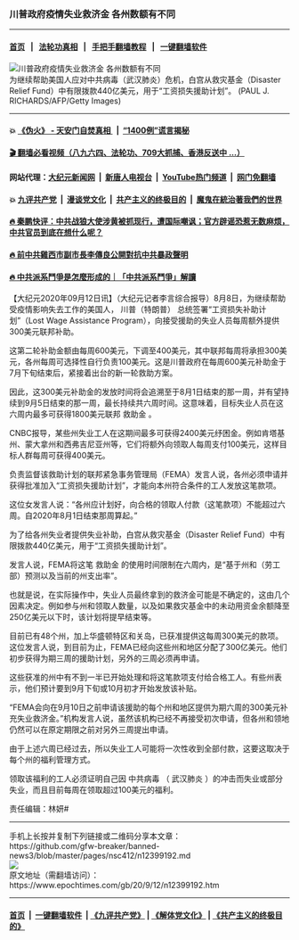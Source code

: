 ### 川普政府疫情失业救济金 各州数额有不同
------------------------

#### [首页](https://github.com/gfw-breaker/banned-news3/blob/master/README.md) &nbsp;&nbsp;|&nbsp;&nbsp; [法轮功真相](https://github.com/begood0513/basic/blob/master/README.md)  &nbsp;&nbsp;|&nbsp;&nbsp; [手把手翻墙教程](https://github.com/gfw-breaker/guides/wiki)  &nbsp;&nbsp;|&nbsp;&nbsp; [一键翻墙软件](https://github.com/gfw-breaker/nogfw/blob/master/README.md)  



<div><img alt="川普政府疫情失业救济金 各州数额有不同" class="attachment-djy_600_400 size-djy_600_400 wp-post-image" src="https://i.epochtimes.com/assets/uploads/2020/09/e8c4568e0ca72e700d8cffcd68ab939e-600x400.jpg"/>
<div class="caption">
 为继续帮助美国人应对中共病毒（武汉肺炎）危机，白宫从救灾基金（Disaster Relief Fund）中有限拨款440亿美元，用于“工资损失援助计划”。
(PAUL J. RICHARDS/AFP/Getty Images)
</div></div><hr/>

#### 💥 [《伪火》 - 天安门自焚真相 ](http://141.164.51.119:10000/videos/blog/weihuo.html)&nbsp; |&nbsp; [“1400例”谎言揭秘  ](http://141.164.51.119:10000/videos/blog/jiexi1400.html)

#### [ 🎬  翻墙必看视频（八九六四、法轮功、709大抓捕、香港反送中 ...）](https://github.com/gfw-breaker/links/blob/master/banned.md)

#### 网站代理：[大纪元新闻网](http://167.172.10.89:10080/gb/) &nbsp;|&nbsp; [新唐人电视台](http://167.172.10.89:8808/gb/)  &nbsp;|&nbsp; [YouTube热门频道](http://158.247.203.241/youtube.html) &nbsp;|&nbsp; [网门免翻墙](http://158.247.203.241:11000/show.aspx?name=ogHome)

#### 💥 [九评共产党](http://141.164.51.119:10000/videos/res/jiuping/)&nbsp; |&nbsp; [漫谈党文化](http://141.164.51.119:10000/videos/res/mtdwh/)&nbsp; |&nbsp; [共产主义的终极目的](http://141.164.51.119:10000/videos/res/zjmd/)&nbsp; |&nbsp; [魔鬼在統治著我們的世界](http://141.164.51.119:10000/videos/res/TheSpecter/)  

#### [ 🔥  秦鹏快评：中共战狼大使涉黄被抓现行，遭国际嘲讽；官方辟谣恐惹无数麻烦，中共官员到底在想什么呢？](http://141.164.51.119:10000/videos/news/qp03.html)

#### [ 🔥  前中共雞西市副市長李傳良公開對抗中共暴政聲明](http://141.164.51.119:10000/videos/news/../tui/index.html)

#### [ 🔥  中共派系鬥爭是怎麼形成的｜「中共派系鬥爭」解讀](http://141.164.51.119:10000/videos/news/don02.html)

<div><p>
 【大纪元2020年09月12日讯】（大纪元记者李言综合报导）8月8日，为继续帮助受疫情影响失去工作的美国人，
 <ok href="https://www.epochtimes.com/gb/tag/%E5%B7%9D%E6%99%AE%EF%BC%88%E7%89%B9%E6%9C%97%E6%99%AE%EF%BC%89.html">
  川普（特朗普）
 </ok>
 总统签署“工资损失补助计划”（Lost Wage Assistance Program），向接受援助的失业人员每周额外提供300美元联邦补助。
</p>
<p>
 这第二轮补助金额由每周600美元，下调至400美元，其中联邦每周将承担300美元，各州每周可选择性自行负责100美元。这是川普政府在每周600美元补助金于7月下旬结束后，紧接着出台的新一轮救助方案。
</p>
<p>
 因此，这300美元补助金的发放时间将会追溯至于8月1日结束的那一周，并有望持续到9月5日结束的那一周，最长持续共六周时间。这意味着，目标失业人员在这六周内最多可获得1800美元联邦
 <ok href="https://www.epochtimes.com/gb/tag/%E6%95%91%E5%8A%A9%E9%87%91.html">
  救助金
 </ok>
 。
</p>
<p>
 CNBC报导，某些州失业工人在这期间最多可获得2400美元纾困金。例如肯塔基州、蒙大拿州和西弗吉尼亚州等，它们将额外向领取人每周支付100美元，这样目标人群每周可获得400美元。
</p>
<p>
 负责监督该救助计划的联邦紧急事务管理局（FEMA）发言人说，各州必须申请并获得批准加入“工资损失援助计划”，才能向本州符合条件的工人发放这笔款项。
</p>
<p>
 这位女发言人说：“各州应计划好，向合格的领取人付款（这笔款项）不能超过六周。自2020年8月1日结束那周算起。”
</p>
<p>
 为了给各州失业者提供失业补助，白宫从救灾基金（Disaster Relief Fund）中有限拨款440亿美元，用于“工资损失援助计划”。
</p>
<p>
 发言人说，FEMA将这笔
 <ok href="https://www.epochtimes.com/gb/tag/%E6%95%91%E5%8A%A9%E9%87%91.html">
  救助金
 </ok>
 的使用时间限制在六周内，是“基于州和（劳工部）预测以及当前的州支出率”。
</p>
<p>
 也就是说，在实际操作中，失业人员最终拿到的救济金可能是不确定的，这由几个因素决定。例如参与州和领取人数量，以及如果救灾基金中的未动用资金余额降至250亿美元以下时，该计划将提早结束等。
</p>
<p>
 目前已有48个州，加上华盛顿特区和关岛，已获准提供这每周300美元的款项。这位发言人说，到目前为止，FEMA已经向这些州和地区分配了300亿美元。他们初步获得为期三周的援助计划，另外的三周必须再申请。
</p>
<p>
 这些获准的州中有不到一半已开始处理和将这笔款项支付给合格工人。有些州表示，他们预计要到9月下旬或10月初才开始发放该补贴。
</p>
<p>
 “FEMA会向在9月10日之前申请该援助的每个州和地区提供为期六周的300美元补充失业救济金。”机构发言人说，虽然该机构已经不再接受初次申请，但各州和领地仍然可以在原定期限之前对另外三周提出申请。
</p>
<p>
 由于上述六周已经过去，所以失业工人可能将一次性收到全部付款，这要这取决于每个州的福利管理方式。
</p>
<p>
 领取该福利的工人必须证明自己因
 <ok href="https://www.epochtimes.com/gb/tag/%E4%B8%AD%E5%85%B1%E7%97%85%E6%AF%92.html">
  中共病毒
 </ok>
 （
 <ok href="https://www.epochtimes.com/gb/tag/%E6%AD%A6%E6%B1%89%E8%82%BA%E7%82%8E.html">
  武汉肺炎
 </ok>
 ）的冲击而失业或部分失业，而且目前每周在领取超过100美元的福利。
</p>
<p>
 责任编辑：林妍#
</p>
</div>
<hr/>
手机上长按并复制下列链接或二维码分享本文章：<br/>
https://github.com/gfw-breaker/banned-news3/blob/master/pages/nsc412/n12399192.md <br/>
<a href='https://github.com/gfw-breaker/banned-news3/blob/master/pages/nsc412/n12399192.md'><img src='https://github.com/gfw-breaker/banned-news3/blob/master/pages/nsc412/n12399192.md.png'/></a> <br/>
原文地址（需翻墙访问）：https://www.epochtimes.com/gb/20/9/12/n12399192.htm


------------------------
#### [首页](https://github.com/gfw-breaker/banned-news3/blob/master/README.md) &nbsp;|&nbsp; [一键翻墙软件](https://github.com/gfw-breaker/nogfw/blob/master/README.md) &nbsp;| [《九评共产党》](https://github.com/gfw-breaker/9ping.md/blob/master/README.md#九评之一评共产党是什么) | [《解体党文化》](https://github.com/gfw-breaker/jtdwh.md/blob/master/README.md) | [《共产主义的终极目的》](https://github.com/gfw-breaker/gczydzjmd.md/blob/master/README.md)


<img src='http://gfw-breaker.win/banned-news3/pages/nsc412/n12399192.md' width='0px' height='0px'/>